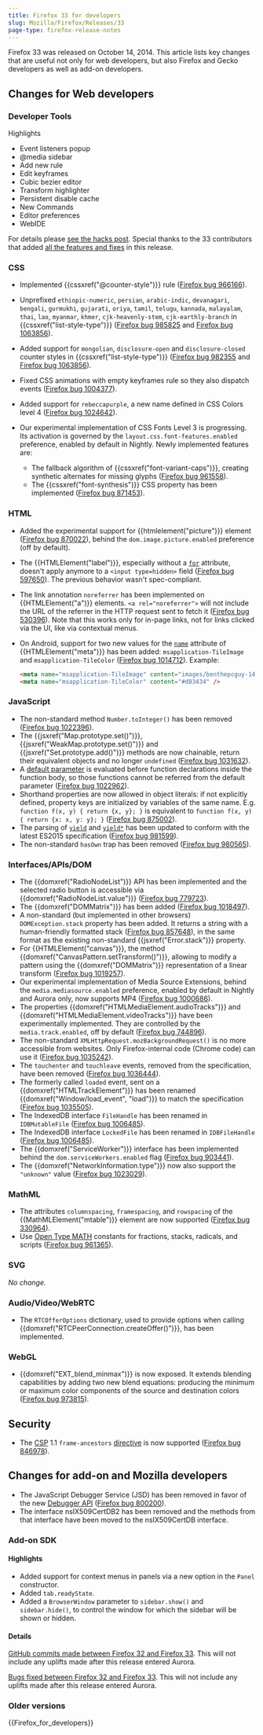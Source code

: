 ```yaml
---
title: Firefox 33 for developers
slug: Mozilla/Firefox/Releases/33
page-type: firefox-release-notes
---
```




Firefox 33 was released on October 14, 2014. This article lists key changes that are useful not only for web developers, but also Firefox and Gecko developers as well as add-on developers.

## Changes for Web developers

### Developer Tools

Highlights

- Event listeners popup
- @media sidebar
- Add new rule
- Edit keyframes
- Cubic bezier editor
- Transform highlighter
- Persistent disable cache
- New Commands
- Editor preferences
- WebIDE

For details please [see the hacks post](https://hacks.mozilla.org/2014/07/event-listeners-popup-media-sidebar-cubic-bezier-editor-more-firefox-developer-tools-episode-33/). Special thanks to the 33 contributors that added [all the features and fixes](https://mzl.la/1pGLFDs) in this release.

### CSS

- Implemented {{cssxref("@counter-style")}} rule ([Firefox bug 966166](https://bugzil.la/966166)).
- Unprefixed `ethiopic-numeric`, `persian`, `arabic-indic`, `devanagari`, `bengali`, `gurmukhi`, `gujarati`, `oriya`, `tamil`, `telugu`, `kannada`, `malayalam`, `thai`, `lao`, `myanmar`, `khmer`, `cjk-heavenly-stem`, `cjk-earthly-branch` in {{cssxref("list-style-type")}} ([Firefox bug 985825](https://bugzil.la/985825) and [Firefox bug 1063856](https://bugzil.la/1063856)).
- Added support for `mongolian`, `disclosure-open` and `disclosure-closed` counter styles in {{cssxref("list-style-type")}} ([Firefox bug 982355](https://bugzil.la/982355) and [Firefox bug 1063856](https://bugzil.la/1063856)).
- Fixed CSS animations with empty keyframes rule so they also dispatch events ([Firefox bug 1004377](https://bugzil.la/1004377)).
- Added support for `rebeccapurple`, a new  name defined in CSS Colors level 4 ([Firefox bug 1024642](https://bugzil.la/1024642)).
- Our experimental implementation of CSS Fonts Level 3 is progressing. Its activation is governed by the `layout.css.font-features.enabled` preference, enabled by default in Nightly. Newly implemented features are:

  - The fallback algorithm of {{cssxref("font-variant-caps")}}, creating synthetic alternates for missing glyphs ([Firefox bug 961558](https://bugzil.la/961558)).
  - The {{cssxref("font-synthesis")}} CSS property has been implemented ([Firefox bug 871453](https://bugzil.la/871453)).

### HTML

- Added the experimental support for {{htmlelement("picture")}} element ([Firefox bug 870022](https://bugzil.la/870022)), behind the `dom.image.picture.enabled` preference (off by default).
- The {{HTMLElement("label")}}, especially without a [`for`](/Web/HTML/Element/label#for) attribute, doesn't apply anymore to a `<input type=hidden>` field ([Firefox bug 597650](https://bugzil.la/597650)). The previous behavior wasn't spec-compliant.
- The link annotation `noreferrer` has been implemented on {{HTMLElement("a")}} elements. `<a rel="noreferrer">` will not include the URL of the referrer in the HTTP request sent to fetch it ([Firefox bug 530396](https://bugzil.la/530396)). Note that this works only for in-page links, not for links clicked via the UI, like via contextual menus.
- On Android, support for two new values for the [`name`](/Web/HTML/Element/meta#name) attribute of {{HTMLElement("meta")}} has been added: `msapplication-TileImage` and `msapplication-TileColor` ([Firefox bug 1014712](https://bugzil.la/1014712)). Example:

  ```html
  <meta name="msapplication-TileImage" content="images/benthepcguy-144.png" />
  <meta name="msapplication-TileColor" content="#d83434" />
  ```

### JavaScript

- The non-standard method `Number.toInteger()` has been removed ([Firefox bug 1022396](https://bugzil.la/1022396)).
- The {{jsxref("Map.prototype.set()")}}, {{jsxref("WeakMap.prototype.set()")}} and {{jsxref("Set.prototype.add()")}} methods are now chainable, return their equivalent objects and no longer `undefined` ([Firefox bug 1031632](https://bugzil.la/1031632)).
- A [default parameter](/Web/JavaScript/Reference/Functions/Default_parameters) is evaluated before function declarations inside the function body, so those functions cannot be referred from the default parameter ([Firefox bug 1022962](https://bugzil.la/1022962)).
- Shorthand properties are now allowed in object literals: if not explicitly defined, property keys are initialized by variables of the same name. E.g. `function f(x, y) { return {x, y}; }` is equivalent to `function f(x, y) { return {x: x, y: y}; }` ([Firefox bug 875002](https://bugzil.la/875002)).
- The parsing of [`yield`](/Web/JavaScript/Reference/Operators/yield) and [`yield*`](/Web/JavaScript/Reference/Operators/yield*) has been updated to conform with the latest ES2015 specification ([Firefox bug 981599](https://bugzil.la/981599)).
- The non-standard `hasOwn` trap has been removed ([Firefox bug 980565](https://bugzil.la/980565)).

### Interfaces/APIs/DOM

- The {{domxref("RadioNodeList")}} API has been implemented and the selected radio button is accessible via {{domxref("RadioNodeList.value")}} ([Firefox bug 779723](https://bugzil.la/779723)).
- The {{domxref("DOMMatrix")}} has been added ([Firefox bug 1018497](https://bugzil.la/1018497)).
- A non-standard (but implemented in other browsers) `DOMException.stack` property has been added. It returns a string with a human-friendly formatted stack ([Firefox bug 857648](https://bugzil.la/857648)), in the same format as the existing non-standard {{jsxref("Error.stack")}} property.
- For {{HTMLElement("canvas")}}, the method {{domxref("CanvasPattern.setTransform()")}}, allowing to modify a pattern using the {{domxref("DOMMatrix")}} representation of a linear transform ([Firefox bug 1019257](https://bugzil.la/1019257)).
- Our experimental implementation of Media Source Extensions, behind the `media.mediasource.enabled` preference, enabled by default in Nightly and Aurora only, now supports MP4 ([Firefox bug 1000686](https://bugzil.la/1000686)).
- The properties {{domxref("HTMLMediaElement.audioTracks")}} and {{domxref("HTMLMediaElement.videoTracks")}} have been experimentally implemented. They are controlled by the `media.track.enabled`, off by default ([Firefox bug 744896](https://bugzil.la/744896)).
- The non-standard `XMLHttpRequest.mozBackgroundRequest()` is no more accessible from websites. Only Firefox-internal code (Chrome code) can use it ([Firefox bug 1035242](https://bugzil.la/1035242)).
- The `touchenter` and `touchleave` events, removed from the specification, have been removed ([Firefox bug 1036444](https://bugzil.la/1036444)).
- The formerly called `loaded` event, sent on a {{domxref("HTMLTrackElement")}} has been renamed {{domxref("Window/load_event", "load")}} to match the specification ([Firefox bug 1035505](https://bugzil.la/1035505)).
- The IndexedDB interface `FileHandle` has been renamed in `IDBMutableFile` ([Firefox bug 1006485](https://bugzil.la/1006485)).
- The IndexedDB interface `LockedFile` has been renamed in `IDBFileHandle` ([Firefox bug 1006485](https://bugzil.la/1006485)).
- The {{domxref("ServiceWorker")}} interface has been implemented behind the `dom.serviceWorkers.enabled` flag ([Firefox bug 903441](https://bugzil.la/903441)).
- The {{domxref("NetworkInformation.type")}} now also support the `"unknown"` value ([Firefox bug 1023029](https://bugzil.la/1023029)).

### MathML

- The attributes `columnspacing`, `framespacing`, and `rowspacing` of the {{MathMLElement("mtable")}} element are now supported ([Firefox bug 330964](https://bugzil.la/330964)).
- Use [Open Type MATH](https://wiki.mozilla.org/MathML:Open_Type_MATH_Table#Implementation_Status) constants for fractions, stacks, radicals, and scripts ([Firefox bug 961365](https://bugzil.la/961365)).

### SVG

_No change._

### Audio/Video/WebRTC

- The `RTCOfferOptions` dictionary, used to provide options when calling {{domxref("RTCPeerConnection.createOffer()")}}, has been implemented.

### WebGL

- {{domxref("EXT_blend_minmax")}} is now exposed. It extends blending capabilities by adding two new blend equations: producing the minimum or maximum color components of the source and destination colors ([Firefox bug 973815](https://bugzil.la/973815)).

## Security

- The [CSP](/Web/HTTP/CSP) 1.1 `frame-ancestors` [directive](/Web/HTTP/Headers/Content-Security-Policy) is now supported ([Firefox bug 846978](https://bugzil.la/846978)).

## Changes for add-on and Mozilla developers

- The JavaScript Debugger Service (JSD) has been removed in favor of the new [Debugger API](https://firefox-source-docs.mozilla.org/devtools-user/debugger-api/index.html) ([Firefox bug 800200](https://bugzil.la/800200)).
- The interface nsIX509CertDB2 has been removed and the methods from that interface have been moved to the nsIX509CertDB interface.

### Add-on SDK

#### Highlights

- Added support for context menus in panels via a new option in the `Panel` constructor.
- Added `tab.readyState`.
- Added a `BrowserWindow` parameter to `sidebar.show()` and `sidebar.hide()`, to control the window for which the sidebar will be shown or hidden.

#### Details

[GitHub commits made between Firefox 32 and Firefox 33](https://github.com/mozilla/addon-sdk/compare/firefox32...firefox33). This will not include any uplifts made after this release entered Aurora.

[Bugs fixed between Firefox 32 and Firefox 33](https://bugzilla.mozilla.org/buglist.cgi?resolution=FIXED&chfieldto=2014-07-21&chfield=resolution&query_format=advanced&chfieldfrom=2014-06-09&chfieldvalue=FIXED&bug_status=RESOLVED&bug_status=VERIFIED&bug_status=CLOSED&product=Add-on%20SDK&list_id=10493962). This will not include any uplifts made after this release entered Aurora.

### Older versions

{{Firefox_for_developers}}
